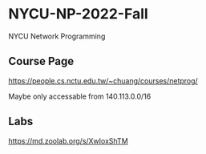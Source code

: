 # NYCU-NP-2022-Fall

NYCU Network Programming

## Course Page

https://people.cs.nctu.edu.tw/~chuang/courses/netprog/

Maybe only accessable from 140.113.0.0/16

## Labs
https://md.zoolab.org/s/XwIoxShTM

